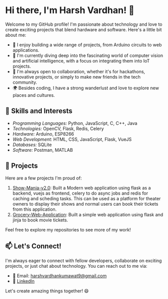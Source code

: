 # Hi there, I'm Harsh Vardhan! 👋

Welcome to my GitHub profile! I'm passionate about technology and love to create exciting projects that blend hardware and software. Here's a little bit about me:

- 🔭 I enjoy building a wide range of projects, from Arduino circuits to web applications.
- 🌱 I'm currently diving deep into the fascinating world of computer vision and artificial intelligence, with a focus on integrating them into IoT projects.
- 👯 I'm always open to collaboration, whether it's for hackathons, innovative projects, or simply to make new friends in the tech community.
- 🌍 Besides coding, I have a strong wanderlust and love to explore new places and cultures.

## 💼 Skills and Interests

- *Programming Languages:* Python, JavaScript, C, C++, Java
- *Technologies:* OpenCV, Flask, Redis, Celery
- *Hardware:* Arduino, ESP8266
- *Web Development:* HTML, CSS, JavaScript, Flask, VueJS
- *Databases:* SQLite
- *Software:* Postman, MATLAB

## 🚀 Projects

Here are a few projects I'm proud of:

1. [Show-Mania-v2.0](https://github.com//Show-Mania-v2.0.git): Built a Modern web application using flask as a backend, vuejs as frontend, celery to do async jobs and redis for caching and scheding tasks. This can be used as a platform for theater owners to display their shows and normal users can book their tickets from this application.
2. [Grocery-Web-Application](https://github.com/HarshOfficial03/Grocery_Web_App): Built a simple web application using flask and jinja to book movie tickets.

  
Feel free to explore my repositories to see more of my work!

## 📫 Let's Connect!

I'm always eager to connect with fellow developers, collaborate on exciting projects, or just chat about technology. You can reach out to me via:

- 📧 Email: harshvardhankumawat9@gmail.com
- 💬 [LinkedIn](https://www.linkedin.com/in/harshvardhankumawatofficial/)


Let's create amazing things together! 😄
